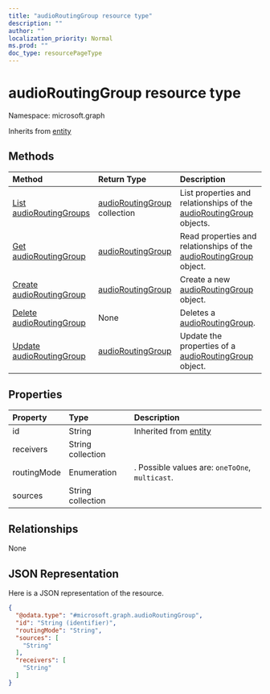 ```yaml
---
title: "audioRoutingGroup resource type"
description: ""
author: ""
localization_priority: Normal
ms.prod: ""
doc_type: resourcePageType
---
```


# audioRoutingGroup resource type


Namespace: microsoft.graph




Inherits from [entity](../resources/entity.md)

## Methods
|Method|Return Type|Description|
|:---|:---|:---|
|[List audioRoutingGroups](../api/audioroutinggroup-list.md)|[audioRoutingGroup](../resources/audioroutinggroup.md) collection|List properties and relationships of the [audioRoutingGroup](../resources/audioroutinggroup.md) objects.|
|[Get audioRoutingGroup](../api/audioroutinggroup-get.md)|[audioRoutingGroup](../resources/audioroutinggroup.md)|Read properties and relationships of the [audioRoutingGroup](../resources/audioroutinggroup.md) object.|
|[Create audioRoutingGroup](../api/audioroutinggroup-create.md)|[audioRoutingGroup](../resources/audioroutinggroup.md)|Create a new [audioRoutingGroup](../resources/audioroutinggroup.md) object.|
|[Delete audioRoutingGroup](../api/audioroutinggroup-delete.md)|None|Deletes a [audioRoutingGroup](../resources/audioroutinggroup.md).|
|[Update audioRoutingGroup](../api/audioroutinggroup-update.md)|[audioRoutingGroup](../resources/audioroutinggroup.md)|Update the properties of a [audioRoutingGroup](../resources/audioroutinggroup.md) object.|

## Properties
|Property|Type|Description|
|:---|:---|:---|
|id|String| Inherited from [entity](../resources/entity.md)|
|receivers|String collection||
|routingMode|Enumeration|. Possible values are: `oneToOne`, `multicast`.|
|sources|String collection||

## Relationships
None

## JSON Representation
Here is a JSON representation of the resource.
<!-- {
  "blockType": "resource",
  "keyProperty": "id",
  "@odata.type": "microsoft.graph.audioRoutingGroup",
  "baseType": "microsoft.graph.entity",
  "openType": false
}
-->
``` json
{
  "@odata.type": "#microsoft.graph.audioRoutingGroup",
  "id": "String (identifier)",
  "routingMode": "String",
  "sources": [
    "String"
  ],
  "receivers": [
    "String"
  ]
}
```

